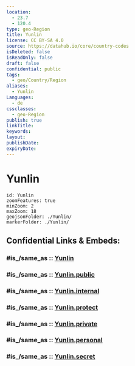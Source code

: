 ```yaml
---
location:
  - 23.7
  - 120.4
type: geo-Region
title: Yunlin
license: CC BY-SA 4.0
source: https://datahub.io/core/country-codes
isDeleted: false
isReadOnly: false
draft: false
confidential: public
tags:
  - geo/Country/Region
aliases:
  - Yunlin
Languages:
  - de
cssclasses:
  - geo-Region
publish: true
linkTitle:
keywords:
layout:
publishDate:
expiryDate:
---
```


# Yunlin

```leaflet
id: Yunlin
zoomFeatures: true 
minZoom: 2 
maxZoom: 18
geojsonFolder: ./Yunlin/
markerFolder: ./Yunlin/
```


## Confidential Links & Embeds: 

### #is_/same_as :: [Yunlin](/_Standards/Earth/Continent/Asia/Asia~East/Taiwan/Provinces~Taiwan/Taiwan/counties~Taiwan/Yunlin.md) 

### #is_/same_as :: [Yunlin.public](/_public/Earth/Continent/Asia/Asia~East/Taiwan/Provinces~Taiwan/Taiwan/counties~Taiwan/Yunlin.public.md) 

### #is_/same_as :: [Yunlin.internal](/_internal/Earth/Continent/Asia/Asia~East/Taiwan/Provinces~Taiwan/Taiwan/counties~Taiwan/Yunlin.internal.md) 

### #is_/same_as :: [Yunlin.protect](/_protect/Earth/Continent/Asia/Asia~East/Taiwan/Provinces~Taiwan/Taiwan/counties~Taiwan/Yunlin.protect.md) 

### #is_/same_as :: [Yunlin.private](/_private/Earth/Continent/Asia/Asia~East/Taiwan/Provinces~Taiwan/Taiwan/counties~Taiwan/Yunlin.private.md) 

### #is_/same_as :: [Yunlin.personal](/_personal/Earth/Continent/Asia/Asia~East/Taiwan/Provinces~Taiwan/Taiwan/counties~Taiwan/Yunlin.personal.md) 

### #is_/same_as :: [Yunlin.secret](/_secret/Earth/Continent/Asia/Asia~East/Taiwan/Provinces~Taiwan/Taiwan/counties~Taiwan/Yunlin.secret.md)


